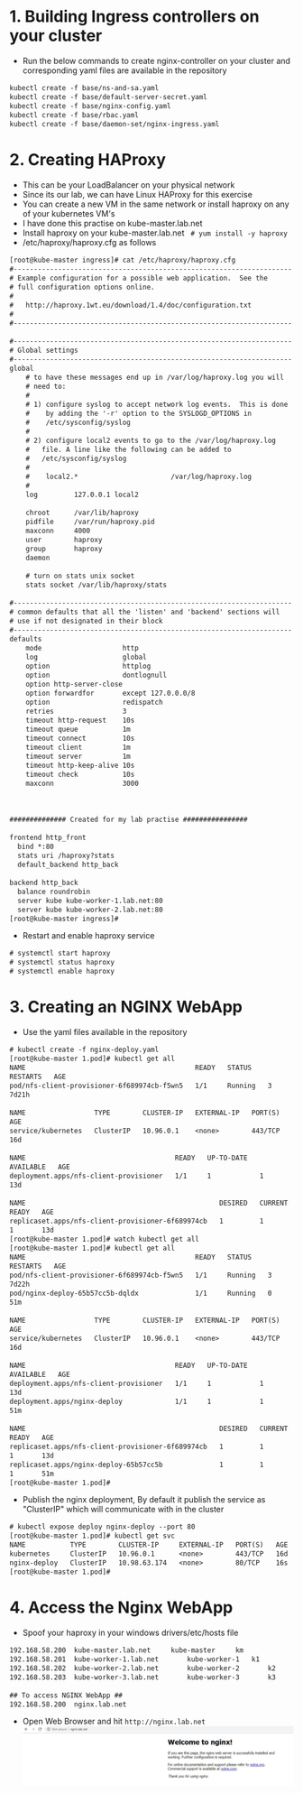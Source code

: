 # 1. Building Ingress controllers on your cluster
* Run the below commands to create nginx-controller on your cluster and corresponding yaml files are available in the repository 

```
kubectl create -f base/ns-and-sa.yaml
kubectl create -f base/default-server-secret.yaml
kubectl create -f base/nginx-config.yaml
kubectl create -f base/rbac.yaml
kubectl create -f base/daemon-set/nginx-ingress.yaml
```

# 2. Creating HAProxy
* This can be your LoadBalancer on your physical network
* Since its our lab, we can have Linux HAProxy for this exercise
* You can create a new VM in the same network or install haproxy on any of your kubernetes VM's
* I have done this practise on kube-master.lab.net
* Install haproxy on your kube-master.lab.net ` # yum install -y haproxy`
* /etc/haproxy/haproxy.cfg as follows
```
[root@kube-master ingress]# cat /etc/haproxy/haproxy.cfg
#---------------------------------------------------------------------
# Example configuration for a possible web application.  See the
# full configuration options online.
#
#   http://haproxy.1wt.eu/download/1.4/doc/configuration.txt
#
#---------------------------------------------------------------------

#---------------------------------------------------------------------
# Global settings
#---------------------------------------------------------------------
global
    # to have these messages end up in /var/log/haproxy.log you will
    # need to:
    #
    # 1) configure syslog to accept network log events.  This is done
    #    by adding the '-r' option to the SYSLOGD_OPTIONS in
    #    /etc/sysconfig/syslog
    #
    # 2) configure local2 events to go to the /var/log/haproxy.log
    #   file. A line like the following can be added to
    #   /etc/sysconfig/syslog
    #
    #    local2.*                       /var/log/haproxy.log
    #
    log         127.0.0.1 local2

    chroot      /var/lib/haproxy
    pidfile     /var/run/haproxy.pid
    maxconn     4000
    user        haproxy
    group       haproxy
    daemon

    # turn on stats unix socket
    stats socket /var/lib/haproxy/stats

#---------------------------------------------------------------------
# common defaults that all the 'listen' and 'backend' sections will
# use if not designated in their block
#---------------------------------------------------------------------
defaults
    mode                    http
    log                     global
    option                  httplog
    option                  dontlognull
    option http-server-close
    option forwardfor       except 127.0.0.0/8
    option                  redispatch
    retries                 3
    timeout http-request    10s
    timeout queue           1m
    timeout connect         10s
    timeout client          1m
    timeout server          1m
    timeout http-keep-alive 10s
    timeout check           10s
    maxconn                 3000



############## Created for my lab practise ################

frontend http_front
  bind *:80
  stats uri /haproxy?stats
  default_backend http_back

backend http_back
  balance roundrobin
  server kube kube-worker-1.lab.net:80
  server kube kube-worker-2.lab.net:80
[root@kube-master ingress]#
```
* Restart and enable haproxy service
```
# systemctl start haproxy
# systemctl status haproxy
# systemctl enable haproxy
```

# 3. Creating an NGINX WebApp
* Use the yaml files available in the repository 
```
# kubectl create -f nginx-deploy.yaml
[root@kube-master 1.pod]# kubectl get all
NAME                                          READY   STATUS    RESTARTS   AGE
pod/nfs-client-provisioner-6f689974cb-f5wn5   1/1     Running   3          7d21h

NAME                 TYPE        CLUSTER-IP   EXTERNAL-IP   PORT(S)   AGE
service/kubernetes   ClusterIP   10.96.0.1    <none>        443/TCP   16d

NAME                                     READY   UP-TO-DATE   AVAILABLE   AGE
deployment.apps/nfs-client-provisioner   1/1     1            1           13d

NAME                                                DESIRED   CURRENT   READY   AGE
replicaset.apps/nfs-client-provisioner-6f689974cb   1         1         1       13d
[root@kube-master 1.pod]# watch kubectl get all
[root@kube-master 1.pod]# kubectl get all
NAME                                          READY   STATUS    RESTARTS   AGE
pod/nfs-client-provisioner-6f689974cb-f5wn5   1/1     Running   3          7d22h
pod/nginx-deploy-65b57cc5b-dqldx              1/1     Running   0          51m

NAME                 TYPE        CLUSTER-IP   EXTERNAL-IP   PORT(S)   AGE
service/kubernetes   ClusterIP   10.96.0.1    <none>        443/TCP   16d

NAME                                     READY   UP-TO-DATE   AVAILABLE   AGE
deployment.apps/nfs-client-provisioner   1/1     1            1           13d
deployment.apps/nginx-deploy             1/1     1            1           51m

NAME                                                DESIRED   CURRENT   READY   AGE
replicaset.apps/nfs-client-provisioner-6f689974cb   1         1         1       13d
replicaset.apps/nginx-deploy-65b57cc5b              1         1         1       51m
[root@kube-master 1.pod]#
```
* Publish the nginx deployment, By default it publish the service as "ClusterIP" which will communicate with in the cluster
```
# kubectl expose deploy nginx-deploy --port 80
[root@kube-master 1.pod]# kubectl get svc
NAME           TYPE        CLUSTER-IP     EXTERNAL-IP   PORT(S)   AGE
kubernetes     ClusterIP   10.96.0.1      <none>        443/TCP   16d
nginx-deploy   ClusterIP   10.98.63.174   <none>        80/TCP    16s
[root@kube-master 1.pod]#
```

# 4. Access the Nginx WebApp
* Spoof your haproxy in your windows drivers/etc/hosts file
```
192.168.58.200	kube-master.lab.net		kube-master		km
192.168.58.201	kube-worker-1.lab.net		kube-worker-1	k1
192.168.58.202	kube-worker-2.lab.net		kube-worker-2		k2
192.168.58.203	kube-worker-3.lab.net		kube-worker-3		k3

## To access NGINX WebApp ##
192.168.58.200  nginx.lab.net
```
* Open Web Browser and hit ` http://nginx.lab.net `
![Image of nginx](https://github.com/RamkumarMM/kubernetes/blob/master/images/nginx.jpg)
